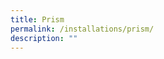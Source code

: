 ```yaml
---
title: Prism
permalink: /installations/prism/
description: ""
---
```

<p style="font-size:17px; line-height:40px"> </p>